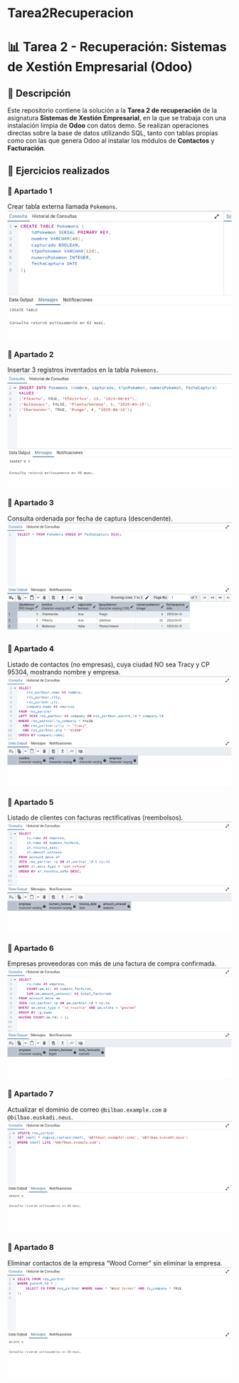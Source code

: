 # Tarea2Recuperacion

# 📊 Tarea 2 - Recuperación: Sistemas de Xestión Empresarial (Odoo)  

## 🧾 Descripción  

Este repositorio contiene la solución a la **Tarea 2 de recuperación** de la asignatura **Sistemas de Xestión Empresarial**, en la que se trabaja con una instalación limpia de **Odoo** con datos demo. Se realizan operaciones directas sobre la base de   datos utilizando SQL, tanto con tablas propias como con las que genera Odoo al instalar los módulos de **Contactos** y **Facturación**.  


## 📌 Ejercicios realizados  

### 🔹 Apartado 1  
Crear tabla externa llamada `Pokemons`.  
![Creación de la tabla Pokemons](https://github.com/JavierP5/Tarea2Recuperacion/blob/main/Captura%20desde%202025-04-24%2012-36-00.png)  

### 🔹 Apartado 2  
Insertar 3 registros inventados en la tabla `Pokemons`.  
![Insertar 3 registros](https://github.com/JavierP5/Tarea2Recuperacion/blob/main/Captura%20desde%202025-04-24%2012-38-22.png)  

### 🔹 Apartado 3  
Consulta ordenada por fecha de captura (descendente).  
![Consulta ordenada](https://github.com/JavierP5/Tarea2Recuperacion/blob/main/Captura%20desde%202025-04-24%2012-39-23.png)  

### 🔹 Apartado 4  
Listado de contactos (no empresas), cuya ciudad NO sea Tracy y CP 95304, mostrando nombre y empresa.  
![Listar contactos](https://github.com/JavierP5/Tarea2Recuperacion/blob/main/Captura%20desde%202025-04-24%2012-44-50.png)  

### 🔹 Apartado 5  
Listado de clientes con facturas rectificativas (reembolsos).  
![Clientes](https://github.com/JavierP5/Tarea2Recuperacion/blob/main/Captura%20desde%202025-04-24%2012-50-55.png)  

### 🔹 Apartado 6  
Empresas proveedoras con más de una factura de compra confirmada.  
![Empresas proveedoras](https://github.com/JavierP5/Tarea2Recuperacion/blob/main/Captura%20desde%202025-04-24%2012-51-33.png)  

### 🔹 Apartado 7  
Actualizar el dominio de correo `@bilbao.example.com` a `@bilbao.euskadi.neus`.  
![Actualizar dominio de correo](https://github.com/JavierP5/Tarea2Recuperacion/blob/main/Captura%20desde%202025-04-24%2012-51-57.png)  

### 🔹 Apartado 8  
Eliminar contactos de la empresa “Wood Corner” sin eliminar la empresa.  
![Eliminar contactos](https://github.com/JavierP5/Tarea2Recuperacion/blob/main/Captura%20desde%202025-04-24%2012-52-26.png)  



